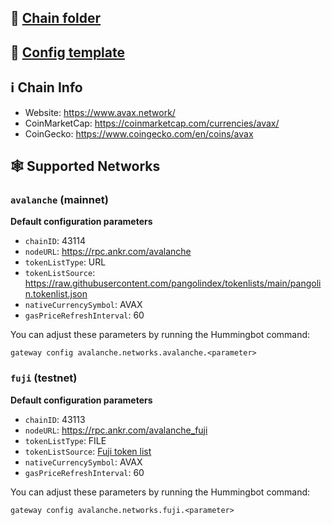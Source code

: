 ## 📁 [Chain folder](https://github.com/hummingbot/hummingbot/tree/master/gateway/src/chains/avalanche)

## 📁 [Config template](https://github.com/hummingbot/hummingbot/blob/master/gateway/src/templates/avalanche.yml)

## ℹ️ Chain Info

* Website: <https://www.avax.network/>
* CoinMarketCap: <https://coinmarketcap.com/currencies/avax/>
* CoinGecko: <https://www.coingecko.com/en/coins/avax>

## 🕸️ Supported Networks

### `avalanche` (mainnet)

**Default configuration parameters**

* `chainID`: 43114
* `nodeURL`: https://rpc.ankr.com/avalanche
* `tokenListType`: URL
* `tokenListSource`: https://raw.githubusercontent.com/pangolindex/tokenlists/main/pangolin.tokenlist.json
* `nativeCurrencySymbol`: AVAX
* `gasPriceRefreshInterval`: 60

You can adjust these parameters by running the Hummingbot command:
```
gateway config avalanche.networks.avalanche.<parameter>
```

### `fuji` (testnet)

**Default configuration parameters**

* `chainID`: 43113
* `nodeURL`: https://rpc.ankr.com/avalanche_fuji
* `tokenListType`: FILE
* `tokenListSource`: [Fuji token list](https://github.com/hummingbot/hummingbot/blob/master/gateway/src/chains/avalanche/avalanche_tokens_fuji.json)
* `nativeCurrencySymbol`: AVAX
* `gasPriceRefreshInterval`: 60

You can adjust these parameters by running the Hummingbot command:
```
gateway config avalanche.networks.fuji.<parameter>
```

